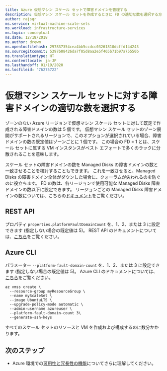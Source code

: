 ```yaml
---
title: Azure 仮想マシン スケール セットで障害ドメインを管理する
description: 仮想マシン スケール セットを作成するときに FD の適切な数を選択する方法について説明します。
author: rajsqr
ms.service: virtual-machine-scale-sets
ms.workload: infrastructure-services
ms.topic: conceptual
ms.date: 12/18/2018
ms.author: drewm
ms.openlocfilehash: 297837354cea4bb5ccdcc03261810dcffd144243
ms.sourcegitcommit: 5397b08426da7f05d8aa2e5f465b71b97a75550b
ms.translationtype: HT
ms.contentlocale: ja-JP
ms.lasthandoff: 01/19/2020
ms.locfileid: "76275722"
---
```

# <a name="choosing-the-right-number-of-fault-domains-for-virtual-machine-scale-set"></a>仮想マシン スケール セットに対する障害ドメインの適切な数を選択する
ゾーンのない Azure リージョンで仮想マシン スケール セットに対して既定で作成される障害ドメインの数は 5 個です。 仮想マシン スケール セットのゾーン展開がサポートされるリージョンで、このオプションが選択されている場合、障害ドメインの数の既定値はゾーンごとに 1 個です。 この場合の FD = 1 とは、スケール セットに属する VM インスタンスがベスト エフォートで多くのラックに分散されることを意味します。

スケール セットの障害ドメインの数を Managed Disks の障害ドメインの数と一致させることを検討することもできます。 これを一致させると、Managed Disks の障害ドメイン全体がダウンした場合に、クォーラムが失われるのを防ぐのに役立ちます。 FD の数は、各リージョンで使用可能な Managed Disks 障害ドメインの数以下に設定できます。 リージョンごとの Managed Disks 障害ドメインの数については、こちらの[ドキュメント](../virtual-machines/windows/manage-availability.md)をご覧ください。

## <a name="rest-api"></a>REST API
プロパティ `properties.platformFaultDomainCount` を、1、2、または 3 に設定できます (指定しない場合の既定値は 5)。 REST API のドキュメントについては、[こちら](https://docs.microsoft.com/rest/api/compute/virtualmachinescalesets/createorupdate)をご覧ください。

## <a name="azure-cli"></a>Azure CLI
パラメーター `--platform-fault-domain-count` を、1、2、または 3 に設定できます (指定しない場合の既定値は 5)。 Azure CLI のドキュメントについては、[こちら](https://docs.microsoft.com/cli/azure/vmss?view=azure-cli-latest#az-vmss-create)をご覧ください。

```azurecli-interactive
az vmss create \
  --resource-group myResourceGroup \
  --name myScaleSet \
  --image UbuntuLTS \
  --upgrade-policy-mode automatic \
  --admin-username azureuser \
  --platform-fault-domain-count 3\
  --generate-ssh-keys
```

すべてのスケール セットのリソースと VM を作成および構成するのに数分かかります。

## <a name="next-steps"></a>次のステップ
- Azure 環境での[可用性と冗長性の機能](../virtual-machines/windows/availability.md)についてさらに理解してください。
